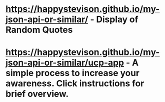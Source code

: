 # https://happystevison.github.io/my-json-api-or-similar/ - Display of Random Quotes

# https://happystevison.github.io/my-json-api-or-similar/ucp-app - A simple process to increase your awareness. Click instructions for brief overview. 

